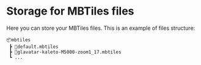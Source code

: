 # Storage for MBTiles files

Here you can store your MBTiles files. This is an example of files structure:

```
📦mbtiles
 ┣ 📜default.mbtiles
 ┣ 📜glavatar-kaleto-M5000-zoom1_17.mbtiles
 ┗ ...
```
